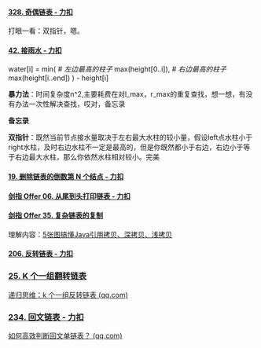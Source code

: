 #### [328. 奇偶链表 - 力扣](https://leetcode-cn.com/problems/odd-even-linked-list/)

打眼一看：双指针，嗯。

#### [42. 接雨水 - 力扣](https://leetcode-cn.com/problems/trapping-rain-water/)

water[i] = min(
        *# 左边最高的柱子*
        max(height[0..i]), 
        *# 右边最高的柱子*
        max(height[i..end]) 
      ) - height[i]

**暴力法**：时间复杂度n^2,主要耗费在对l_max，r_max的重复查找，想一想，有没有办法一次性解决查找，哎对，备忘录

**备忘录**

**双指针**：既然当前节点接水量取决于左右最大水柱的较小量，假设left点水柱小于right水柱，及时右边水柱不一定是最高的，但是你既然都小于右边，右边小于等于右边最大水柱，那么你依然水柱相对较小。完美

#### [19. 删除链表的倒数第 N 个结点 - 力扣](https://leetcode-cn.com/problems/remove-nth-node-from-end-of-list/)

#### [剑指 Offer 06. 从尾到头打印链表 - 力扣](https://leetcode-cn.com/problems/cong-wei-dao-tou-da-yin-lian-biao-lcof/)

#### [剑指 Offer 35. 复杂链表的复制 ](https://leetcode-cn.com/problems/fu-za-lian-biao-de-fu-zhi-lcof/)

理解内容：[5张图搞懂Java引用拷贝、深拷贝、浅拷贝 ](https://segmentfault.com/a/1190000038523408)

#### [206. 反转链表 - 力扣](https://leetcode-cn.com/problems/reverse-linked-list/)

### [25. K 个一组翻转链表](https://leetcode-cn.com/problems/reverse-nodes-in-k-group/)

[递归思维：k 个一组反转链表 (qq.com)](https://mp.weixin.qq.com/s?__biz=MzAxODQxMDM0Mw==&mid=2247484597&idx=1&sn=c603f1752e33cb2701e371d84254aee2&scene=21#wechat_redirect)

### [234. 回文链表 - 力扣](https://leetcode-cn.com/problems/palindrome-linked-list/)

[如何高效判断回文单链表？ (qq.com)](https://mp.weixin.qq.com/s?__biz=MzAxODQxMDM0Mw==&mid=2247484822&idx=1&sn=44742c9a3557038c8da7150100d94db9&scene=21#wechat_redirect)
